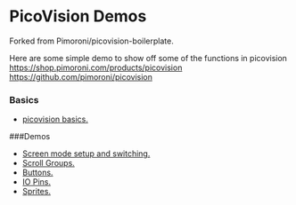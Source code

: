 # PicoVision Demos
Forked from Pimoroni/picovision-boilerplate.

Here are some simple demo to show off some of the functions in picovision 
https://shop.pimoroni.com/products/picovision
https://github.com/pimoroni/picovision


### Basics

- [picovision basics.](docs/core.md)

###Demos

- [Screen mode setup and switching.](docs/screenmodes.md)
- [Scroll Groups.](docs/scrollgroups.md)
- [Buttons.](docs/buttons.md)
- [IO Pins.](docs/io.md)
- [Sprites.](docs/sprites.md)

